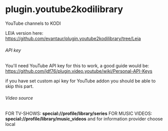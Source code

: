 # plugin.youtube2kodilibrary
YouTube channels to KODI

LEIA version here:
https://github.com/evantaur/plugin.youtube2kodilibrary/tree/Leia

###### API key

You'll need YouTube API key for this to work, a good guide would be:
https://github.com/jdf76/plugin.video.youtube/wiki/Personal-API-Keys

if you have set custom api key for YouTube addon you should be able to skip this part.

###### Video source
FOR TV-SHOWS:
**special://profile/library/series**
FOR MUSIC VIDEOS:
**special://profile/library/music_videos**
and for information provider choose local
